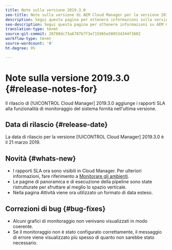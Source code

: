 ```yaml
---
title: Note sulla versione 2019.3.0
seo-title: Note sulla versione di AEM Cloud Manager per la versione 2019.3.0
description: Segui questa pagina per ottenere informazioni sulla versione 2019.3.0 di Cloud Manager.
seo-description: Segui questa pagina per ottenere informazioni su AEM Cloud Manager Release 2019.3.0.
translation-type: tm+mt
source-git-commit: 28780dc73a6787b7f3e715965e580534344f3602
workflow-type: tm+mt
source-wordcount: '0'
ht-degree: 0%

---
```



# Note sulla versione 2019.3.0 {#release-notes-for}

Il rilascio di [!UICONTROL Cloud Manager] 2019.3.0 aggiunge i rapporti SLA alla funzionalità di monitoraggio del sistema fornita nell&#39;ultima versione.

## Data di rilascio {#release-date}

La data di rilascio per la versione [!UICONTROL Cloud Manager] 2019.3.0 è il 21 marzo 2019.

## Novità {#whats-new}

* I rapporti SLA ora sono visibili in Cloud Manager. Per ulteriori informazioni, fare riferimento a [Monitorare gli ambienti](monitor-your-environments.md).
* Le pagine di panoramica e di esecuzione della pipeline sono state ristrutturate per sfruttare al meglio lo spazio verticale.
* Nella pagina Attività viene ora utilizzato un formato di data esteso.

## Correzioni di bug {#bug-fixes}

* Alcuni grafici di monitoraggio non venivano visualizzati in modo coerente.
* Se il monitoraggio non è stato configurato correttamente, il messaggio di errore viene visualizzato più spesso di quanto non sarebbe stato necessario.
